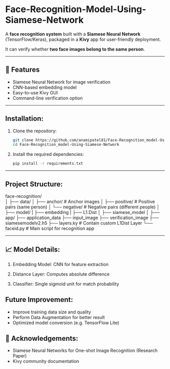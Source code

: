 # Face-Recognition-Model-Using-Siamese-Network

A **face recognition system** built with a **Siamese Neural Network** (TensorFlow/Keras), packaged in a **Kivy** app for user-friendly deployment.  

It can verify whether **two face images belong to the same person**.

---

## 🚀 Features

- Siamese Neural Network for image verification
- CNN-based embedding model
- Easy-to-use Kivy GUI
- Command-line verification option

---

## Installation:

1. Clone the repository:
   ```bash
   git clone https://github.com/anamipatel81/Face-Recognition_model-Using-Siamese-Network.git
   cd Face-Recognition_model-Using-Siamese-Network
2. Install the required dependencies:
   ```bash
   pip install -r requirements.txt

---

## Project Structure:

face-recognition/<br>
│
├── data/
│ ├── anchor/ # Anchor images
│ ├── positive/ # Positive pairs (same person)
│ └── negative/ # Negative pairs (different people)
│
├── model/
| ├── embedding
| ├── L1.Dist
│ ├── siamese_model
│
├── app/
  ├── application_data
    ├── input_image
    ├── verification_image
  ├── siamesemodelv2.h5
  ├── layers.ky # Contain custom L1Dist Layer
  └── faceid.py # Main script for recognition app

---

## 📈 Model Details:

1. Embedding Model:
CNN for feature extraction

2. Distance Layer:
Computes absolute difference

3. Classifier:
Single sigmoid unit for match probability

## Future Improvement:

- Improve training data size and quality
- Perform Data Augmentation for better result
- Optimized model conversion (e.g. TensorFlow Lite)
  
## 🙏 Acknowledgements:
- Siamese Neural Networks for One-shot Image Recognition (Research Paper)
- Kivy community documentation
